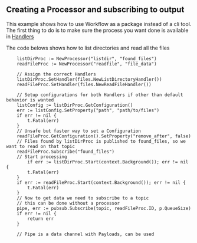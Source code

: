 ## Creating a Processor and subscribing to output
This example shows how to use Workflow as a package instead of a cli tool. 
The first thing to do is to make sure the process you want done is available in [Handlers](https://github.com/percybolmer/workflow/blob/master/handlers/README.md)

The code belows shows how to list directories and read all the files
```golang
	listDirProc := NewProcessor("listdir", "found_files")
    readFileProc := NewProcessor("readfile", "file_data")
    
    // Assign the correct Handlers
    listDirProc.SetHandler(files.NewListDirectoryHandler())
    readFileProc.SetHandler(files.NewReadFileHandler())

    // Setup configurations for both Handlers if other than default behavior is wanted
    listConfig := listDirProc.GetConfiguration()
	err := listConfig.SetProperty("path", "path/to/files")
	if err != nil {
		t.Fatal(err)
    }
    // Unsafe but faster way to set a Configuration
    readFileProc.GetConfiguration().SetProperty("remove_after", false)
    // Files found by listDirProc is published to found_files, so we want to read on that topic
    readFileProc.Subscribe("found_files")
    // Start processing
    	if err := listDirProc.Start(context.Background()); err != nil {
		t.Fatal(err)
	}
	if err := readFileProc.Start(context.Background()); err != nil {
		t.Fatal(err)
    }
    // Now to get data we need to subscribe to a topic
    // this can be done without a processor
    pipe, err := pubsub.Subscribe(topic, readFileProc.ID, p.QueueSize)
	if err != nil {
		return err
    }

    // Pipe is a data channel with Payloads, can be used 
    



```